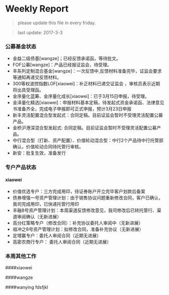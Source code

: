 # Weekly Report

>please update this file in every friday.

>last update: 2017-3-3


### 公募基金状态
- 金益二级债基[wangze]；已经反馈承诺函，等待批文。
- FOF公募[wangze]：产品已经报证监会，待受理。
- 丰系列定制混合基金[wangze]：一次反馈中,反馈材料准备完毕，证监会要求等通知再递交反馈材料。
- 300等权波控指数LOF[xiaowei]：补正材料已递交证监会 ，审核员表示近期将出具受理函。
- 金序量化蓝筹、金序量化成长[xiaowei]：已于3月15日申报，待受理。
- 金泽量化精选[xiaowei]：申报材料基本定稿，待发起式资金承诺函、法律意见书准备齐全，完成电子申报即可正式申报，预计3月23日申报 
- 新丰灵活配置混合型发起式：合同定稿。目前证监会暂时不受理灵活配置公募产品。
- 金桥沪港深混合型发起式: 合同定稿。目前证监会暂时不受理灵活配置公募产品。
- 中行混合型（打新、资产配置）、价值轮动混合型：中行2个产品待中行托管部确认，价值轮动合同待托管行审核。
- 新安：批复生效，准备发行



### 专户产品状态
#### xiaowei
- 价值优选专户：三方完成用印，待证券账户开立完毕客户划款后备案
- 债券增强一号资产管理计划：由于销售协议问题重新修改合同，客户已确认，我司完成用印，已快递托管行用印
- 丰融8号资产管理计划：本周渠道反馈修改意见，我司修改后已转托管行、渠道审阅确认（无新进展） 
- 高分红策略专户（修改合同）：补充协议委托人审阅中（无新进展）
- 祖冲之8号资产管理计划：拟修改合同，准备补充协议（无新进展）
- 定增赢专户：委托人审阅合同（近期无进展）
- 高密农商行专户： 委托人审阅合同（近期无进展） 


### 本周其他工作
####xiaowei

####wangze

####wanying
fdsfjkl
